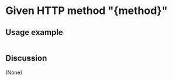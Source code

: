 
Given HTTP method "{method}"
=============================================================================================================

Usage example
-------------

```
```

Discussion
----------

(None)